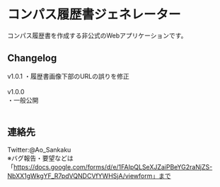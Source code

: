 # コンパス履歴書ジェネレーター
コンパス履歴書を作成する非公式のWebアプリケーションです。
## Changelog
v1.0.1
・履歴書画像下部のURLの誤りを修正<br>
<br>
v1.0.0<br>
・一般公開<br>
<br>

## 連絡先
Twitter:@Ao_Sankaku<br>
※バグ報告・要望などは「https://docs.google.com/forms/d/e/1FAIpQLSeXJZaiPBeYG2raNjZS-NbXX1gWkgYF_R7pdVQNDCVfYWHSjA/viewform」まで<br>

